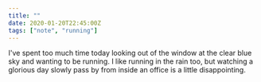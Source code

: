 ```yaml
---
title: ""
date: 2020-01-20T22:45:00Z
tags: ["note", "running"]
---
```

I've spent too much time today looking out of the window at the clear blue sky and wanting to be running. I like running in the rain too, but watching a glorious day slowly pass by from inside an office is a little disappointing.
